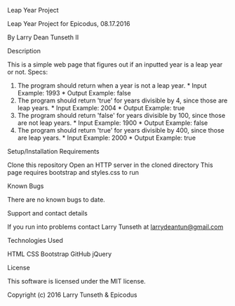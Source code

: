 Leap Year Project

Leap Year Project for Epicodus, 08.17.2016

By Larry Dean Tunseth II

Description

This is a simple web page that figures out if an inputted year is a leap year or not.
Specs:
  1. The program should return when a year is not a leap year.
    * Input Example: 1993
    * Output Example: false
  2. The program should return 'true' for years divisible by 4, since those are leap years.
    * Input Example: 2004
    * Output Example: true
  3. The program should return 'false' for years divisible by 100, since those are not leap years.
    * Input Example: 1900
    * Output Example: false
  4. The program should return 'true' for years divisible by 400, since those are leap years.
    * Input Example: 2000
    * Output Example: true

Setup/Installation Requirements

Clone this repository
Open an HTTP server in the cloned directory
This page requires bootstrap and styles.css to run

Known Bugs

There are no known bugs to date.

Support and contact details

If you run into problems contact Larry Tunseth at larrydeantun@gmail.com

Technologies Used

HTML CSS Bootstrap GitHub jQuery

License

This software is licensed under the MIT license.

Copyright (c) 2016 Larry Tunseth & Epicodus
